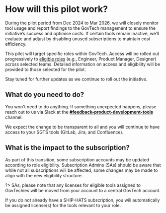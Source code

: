 # How will this pilot work?

During the pilot period from Dec 2024 to Mar 2026, we will closely monitor tool usage and report findings to the GovTech management to ensure the initiative’s success and optimise costs. If certain tools remain inactive, we’ll evaluate and adjust by disabling unused subscriptions to maintain cost efficiency.

This pilot will target specific roles within GovTech. Access will be rolled out progressively to [eligible roles](/eligibility.md) (e.g., Engineer, Product Manager, Designer) across selected teams. Detailed information on access and eligibility will be provided to those selected for the pilot.

Stay tuned for further updates as we continue to roll out the initiative.

## What do you need to do?

You won't need to do anything. If something unexpected happens, please reach out to us via Slack at the [**#feedback-product-development-tools**](https://govtech.enterprise.slack.com/archives/C07UF60HY9Y) channel. 

We expect the change to be transparent to all and you will continue to have access to your SGTS tools (GitLab, Jira, and Confluence).

## What is the impact to the subscription? 

As part of this transition, some subscription accounts may be updated according to role eligibility. Subscription Admins (SAs) should be aware that while not all subscriptions will be affected, some changes may be made to align with the new eligibility structure.

?> SAs, please note that any licenses for eligible tools assigned to GovTechies will be moved from your account to a central GovTech  account.

If you do not already have a SHIP-HATS subscription, you will automatically be assigned license(s) for the tools relevant to your role.

